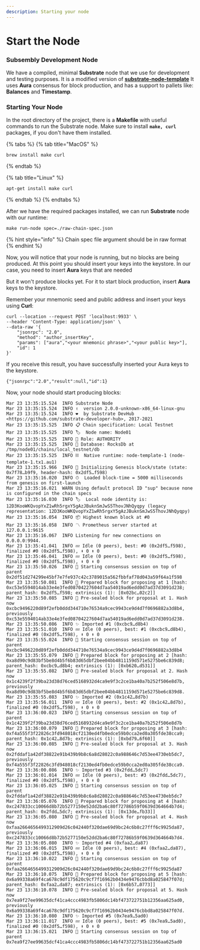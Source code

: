 ```yaml
---
description: Starting your node
---
```


# Start the Node

### Subsembly Development Node

We have a compiled, minimal **Substrate** node that we use for development and testing purposes. It is a modified version of [**substrate-node-template**](https://github.com/substrate-developer-hub) It uses **Aura** consensus for block production, and has a support to pallets like: **Balances** and **Timestamp**.

### Starting Your Node

In the root directory of the project, there is a **Makefile** with useful commands to run the Substrate node. Make sure to install **`make, curl`** packages, if you don't have them installed.

{% tabs %}
{% tab title="MacOS" %}
```
brew install make curl
```
{% endtab %}

{% tab title="Linux" %}
```text
apt-get install make curl
```
{% endtab %}
{% endtabs %}

After we have the required packages installed, we can run **Substrate** node with our runtime:

```text
make run-node spec=./raw-chain-spec.json
```

{% hint style="info" %}
Chain spec file argument should be in raw format
{% endhint %}

Now, you will notice that your node is running, but no blocks are being produced. At this point you should insert your keys into the keystore. In our case, you need to insert **Aura** keys that are needed 

But it won't produce blocks yet. For it to start block production, insert **Aura** keys to the keystore. 

Remember your mnemonic seed and public address and insert your keys using **Curl**:

```text
curl --location --request POST 'localhost:9933' \
--header 'Content-Type: application/json' \
--data-raw '{
    "jsonrpc": "2.0",
    "method": "author_insertKey",
    "params": ["aura","<your mnemonic phrase>","<your public key>"],
    "id": 1
}'
```

If you receive this result, you have successfully inserted your Aura keys to the keystore.

```text
{"jsonrpc":"2.0","result":null,"id":1}
```

Now, your node should start producing blocks:

```text
Mar 23 13:35:15.524  INFO Substrate Node    
Mar 23 13:35:15.524  INFO ✌️  version 2.0.0-unknown-x86_64-linux-gnu    
Mar 23 13:35:15.524  INFO ❤️  by Substrate DevHub <https://github.com/substrate-developer-hub>, 2017-2021    
Mar 23 13:35:15.525  INFO 📋 Chain specification: Local Testnet    
Mar 23 13:35:15.525  INFO 🏷  Node name: Node01    
Mar 23 13:35:15.525  INFO 👤 Role: AUTHORITY    
Mar 23 13:35:15.525  INFO 💾 Database: RocksDb at /tmp/node01/chains/local_testnet/db    
Mar 23 13:35:15.525  INFO ⛓  Native runtime: node-template-1 (node-template-1.tx1.au1)    
Mar 23 13:35:15.966  INFO 🔨 Initializing Genesis block/state (state: 0x7f78…b9f9, header-hash: 0x2df5…f598)    
Mar 23 13:35:16.020  INFO ⏱  Loaded block-time = 5000 milliseconds from genesis on first-launch    
Mar 23 13:35:16.021  WARN Using default protocol ID "sup" because none is configured in the chain specs    
Mar 23 13:35:16.030  INFO 🏷  Local node identity is: 12D3KooWKQvopYxZ1wRh5rgxY5gAzJBuknSmJwS5ThovJNhQyqpy (legacy representation: 12D3KooWKQvopYxZ1wRh5rgxY5gAzJBuknSmJwS5ThovJNhQyqpy)    
Mar 23 13:35:16.054  INFO 📦 Highest known block at #0    
Mar 23 13:35:16.058  INFO 〽️ Prometheus server started at 127.0.0.1:9615    
Mar 23 13:35:16.067  INFO Listening for new connections on 0.0.0.0:9944.  
Mar 23 13:35:41.041  INFO 💤 Idle (0 peers), best: #0 (0x2df5…f598), finalized #0 (0x2df5…f598), ⬇ 0 ⬆ 0    
Mar 23 13:35:46.041  INFO 💤 Idle (0 peers), best: #0 (0x2df5…f598), finalized #0 (0x2df5…f598), ⬇ 0 ⬆ 0    
Mar 23 13:35:50.026  INFO 🙌 Starting consensus session on top of parent 0x2df51d274299e45bf7e7fe937c42c3789015a562fbbfaf78d043a59f64a1f598    
Mar 23 13:35:50.081  INFO 🎁 Prepared block for proposing at 1 [hash: 0xc53e5594014ab33e4e3fed08704227604d7aa54019ad6edd0d7ad37d3091d238; parent_hash: 0x2df5…f598; extrinsics (1): [0x02bc…02c2]]    
Mar 23 13:35:50.085  INFO 🔖 Pre-sealed block for proposal at 1. Hash now 0xcbc9496220d89f2efb0ddd344710e76534a9cec9943ce9d4d7f0696882a3d8b4, previously 0xc53e5594014ab33e4e3fed08704227604d7aa54019ad6edd0d7ad37d3091d238.    
Mar 23 13:35:50.086  INFO ✨ Imported #1 (0xcbc9…d8b4)    
Mar 23 13:35:51.010  INFO 💤 Idle (0 peers), best: #1 (0xcbc9…d8b4), finalized #0 (0x2df5…f598), ⬇ 0 ⬆ 0    
Mar 23 13:35:55.024  INFO 🙌 Starting consensus session on top of parent 0xcbc9496220d89f2efb0ddd344710e76534a9cec9943ce9d4d7f0696882a3d8b4    
Mar 23 13:35:55.079  INFO 🎁 Prepared block for proposing at 2 [hash: 0xa8d90c9d83bf5be8d4b5f6b83d65dbf2bee04bb4811159d571e5275be6c839d8; parent_hash: 0xcbc9…d8b4; extrinsics (1): [0xb620…d531]]    
Mar 23 13:35:55.082  INFO 🔖 Pre-sealed block for proposal at 2. Hash now 0x1c4239f2f39ba23d38d76ced5168932d4ca9e9f3c2ce1ba40a7b252f506e8d7b, previously 0xa8d90c9d83bf5be8d4b5f6b83d65dbf2bee04bb4811159d571e5275be6c839d8.    
Mar 23 13:35:55.083  INFO ✨ Imported #2 (0x1c42…8d7b)    
Mar 23 13:35:56.011  INFO 💤 Idle (0 peers), best: #2 (0x1c42…8d7b), finalized #0 (0x2df5…f598), ⬇ 0 ⬆ 0    
Mar 23 13:36:00.023  INFO 🙌 Starting consensus session on top of parent 0x1c4239f2f39ba23d38d76ced5168932d4ca9e9f3c2ce1ba40a7b252f506e8d7b    
Mar 23 13:36:00.079  INFO 🎁 Prepared block for proposing at 3 [hash: 0xf4a555f3f22826c3fd948018cf2130ed4fb0edce59b0cca2ed0a305fde38cca9; parent_hash: 0x1c42…8d7b; extrinsics (1): [0xbd79…6f60]]    
Mar 23 13:36:00.085  INFO 🔖 Pre-sealed block for proposal at 3. Hash now 0x2fddaf1a42df38822e91b439b9b8c6a8d28022c0a988646c7d53ee4730eb5dc7, previously 0xf4a555f3f22826c3fd948018cf2130ed4fb0edce59b0cca2ed0a305fde38cca9.    
Mar 23 13:36:00.086  INFO ✨ Imported #3 (0x2fdd…5dc7)    
Mar 23 13:36:01.014  INFO 💤 Idle (0 peers), best: #3 (0x2fdd…5dc7), finalized #0 (0x2df5…f598), ⬇ 0 ⬆ 0    
Mar 23 13:36:05.025  INFO 🙌 Starting consensus session on top of parent 0x2fddaf1a42df38822e91b439b9b8c6a8d28022c0a988646c7d53ee4730eb5dc7    
Mar 23 13:36:05.076  INFO 🎁 Prepared block for proposing at 4 [hash: 0xc247833cc10066d8b72b5277150e52dd2ba6c80f72786b59f0639d364664b7d4; parent_hash: 0x2fdd…5dc7; extrinsics (1): [0x13de…fb33]]    
Mar 23 13:36:05.080  INFO 🔖 Pre-sealed block for proposal at 4. Hash now 0xfaa2664656499312909d26c042440f320dae69d9bc24c6b8c27fff6c9925da87, previously 0xc247833cc10066d8b72b5277150e52dd2ba6c80f72786b59f0639d364664b7d4.    
Mar 23 13:36:05.080  INFO ✨ Imported #4 (0xfaa2…da87)    
Mar 23 13:36:06.015  INFO 💤 Idle (0 peers), best: #4 (0xfaa2…da87), finalized #0 (0x2df5…f598), ⬇ 0 ⬆ 0    
Mar 23 13:36:10.022  INFO 🙌 Starting consensus session on top of parent 0xfaa2664656499312909d26c042440f320dae69d9bc24c6b8c27fff6c9925da87    
Mar 23 13:36:10.075  INFO 🎁 Prepared block for proposing at 5 [hash: 0x6a99338a69f4ca678c9df175620c9cf7f16962b0434e9476cbbd8a025847f07d; parent_hash: 0xfaa2…da87; extrinsics (1): [0x6b57…0773]]    
Mar 23 13:36:10.078  INFO 🔖 Pre-sealed block for proposal at 5. Hash now 0x7ea9f27ee99635dcf41ca4ccc4983fb5806dc14bf473722751b12356aa625ad0, previously 0x6a99338a69f4ca678c9df175620c9cf7f16962b0434e9476cbbd8a025847f07d.    
Mar 23 13:36:10.080  INFO ✨ Imported #5 (0x7ea9…5ad0)    
Mar 23 13:36:11.017  INFO 💤 Idle (0 peers), best: #5 (0x7ea9…5ad0), finalized #0 (0x2df5…f598), ⬇ 0 ⬆ 0    
Mar 23 13:36:15.021  INFO 🙌 Starting consensus session on top of parent 0x7ea9f27ee99635dcf41ca4ccc4983fb5806dc14bf473722751b12356aa625ad0    
```



